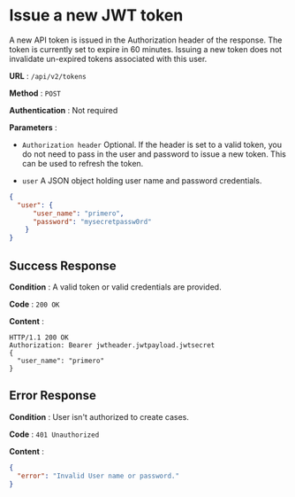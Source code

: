 <!-- Copyright (c) 2014 - 2023 UNICEF. All rights reserved. -->

# Issue a new JWT token

A new API token is issued in the Authorization header of the response. 
The token is currently set to expire in 60 minutes. 
Issuing a new token does not invalidate un-expired tokens associated with this user.

**URL** : `/api/v2/tokens`

**Method** : `POST`

**Authentication** : Not required

**Parameters** :

* `Authorization header` Optional. If the header is set to a valid token, 
you do not need to pass in the user and password to issue a new token.
This can be used to refresh the token. 

* `user` A JSON object holding user name and password credentials.
```json
{
  "user": {
      "user_name": "primero",
      "password": "mysecretpassw0rd"
    }
}
```

## Success Response

**Condition** : A valid token or valid credentials are provided.     

**Code** : `200 OK`

**Content** :

```
HTTP/1.1 200 OK
Authorization: Bearer jwtheader.jwtpayload.jwtsecret
{
  "user_name": "primero"
}
```

## Error Response

**Condition** : User isn't authorized to create cases. 

**Code** : `401 Unauthorized`

**Content** :

```json
{
  "error": "Invalid User name or password."
}
```